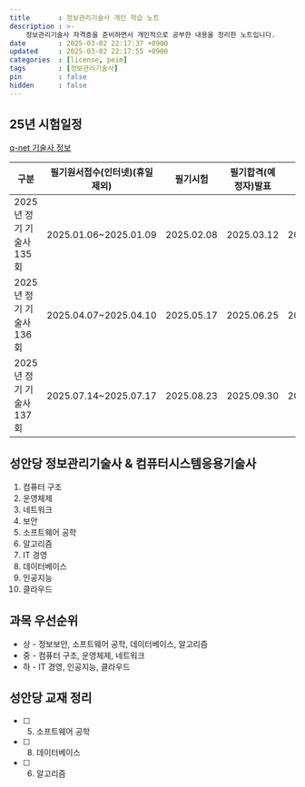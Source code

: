```yaml
---
title       : 정보관리기술사 개인 학습 노트
description : >-
    정보관리기술사 자격증을 준비하면서 개인적으로 공부한 내용을 정리한 노트입니다.  
date        : 2025-03-02 22:17:37 +0900
updated     : 2025-03-02 22:17:55 +0900
categories  : [license, peim]
tags        : [정보관리기술사]
pin         : false
hidden      : false
---
```


## 25년  시험일정
[q-net 기술사 정보](https://www.q-net.or.kr/crf005.do?id=crf00503&jmCd=0601)

|구분|필기원서접수(인터넷)(휴일제외)|필기시험|필기합격(예정자)발표|실기원서접수(휴일제외)|실기시험|최종합격자발표일|
|---|---|---|---|---|---|---|
|2025년 정기 기술사 135회|2025.01.06~2025.01.09|2025.02.08|2025.03.12|2025.03.17~2025.03.21|2025.04.19~2025.04.30|2025.05.09|
|2025년 정기 기술사 136회|2025.04.07~2025.04.10|2025.05.17|2025.06.25|2025.06.30~2025.07.03|2025.08.02~2025.08.13|2025.09.05|
|2025년 정기 기술사 137회|2025.07.14~2025.07.17|2025.08.23|2025.09.30|2025.10.13~2025.10.16|2025.11.15~2025.11.26|2025.12.12|


## 성안당 정보관리기술사 & 컴퓨터시스템응용기술사 
1. 컴퓨터 구조
2. 운영체제
3. 네트워크
4. 보안
5. 소프트웨어 공학
6. 알고리즘
7. IT 경영
8. 데이터베이스
9. 인공지능
10. 클라우드

## 과목 우선순위
- 상 - 정보보안, 소프트웨어 공학, 데이터베이스, 알고리즘
- 중 - 컴퓨터 구조, 운영체제, 네트워크
- 하 - IT 경영, 인공지능, 클라우드

## 성안당 교재 정리
- [ ] 5. 소프트웨어 공학
- [ ] 8. 데이터베이스
- [ ] 6. 알고리즘